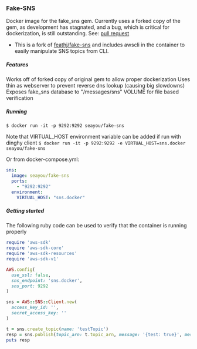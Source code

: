 ### Fake-SNS
Docker image for the fake_sns gem. Currently uses a forked copy of the gem, as development has stagnated, and a bug, which is critical for dockerization, is still outstanding. See: [pull request](https://github.com/yourkarma/fake_sns/pull/5)

* This is a fork of [feathj/fake-sns](https://hub.docker.com/r/feathj/fake-sns/) and includes awscli in the container to easily manipulate SNS topics from CLI.

##### Features
Works off of forked copy of original gem to allow proper dockerization
Uses thin as webserver to prevent reverse dns lookup (causing big slowdowns)
Exposes fake_sns database to "/messages/sns" VOLUME for file based verification

##### Running
`$ docker run -it -p 9292:9292 seayou/fake-sns`

Note that VIRTUAL_HOST environment variable can be added if run with dinghy client
`$ docker run -it -p 9292:9292 -e VIRTUAL_HOST=sns.docker seayou/fake-sns`

Or from docker-compose.yml:

```yaml
sns:
  image: seayou/fake-sns
  ports:
    - "9292:9292"
  environment:
    VIRTUAL_HOST: "sns.docker"
```

##### Getting started
The following ruby code can be used to verify that the container is running properly

```ruby
require 'aws-sdk'
require 'aws-sdk-core'
require 'aws-sdk-resources'
require 'aws-sdk-v1'

AWS.config(
  use_ssl: false,
  sns_endpoint: 'sns.docker',
  sns_port: 9292
)

sns = AWS::SNS::Client.new(
  access_key_id: '',
  secret_access_key: ''
)

t = sns.create_topic(name: 'testTopic')
resp = sns.publish(topic_arn: t.topic_arn, message: '{test: true}', message_structure: 'json')
puts resp
```
